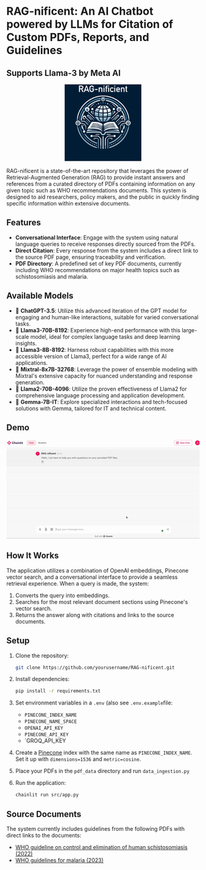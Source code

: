 # RAG-nificent: An AI Chatbot powered by LLMs for Citation of Custom PDFs, Reports, and Guidelines
## Supports Llama-3 by Meta AI
<p align="center">
  <img src="assets/logo.png" alt="Lightning Chatbot Logo" width="200" height="200">
</p>
RAG-nificent is a state-of-the-art repository that leverages the power of Retrieval-Augmented Generation (RAG) to provide instant answers and references from a curated directory of PDFs containing information on any given topic such as WHO recommendations documents. This system is designed to aid researchers, policy makers, and the public in quickly finding specific information within extensive documents.

## Features

- **Conversational Interface**: Engage with the system using natural language queries to receive responses directly sourced from the PDFs.
- **Direct Citation**: Every response from the system includes a direct link to the source PDF page, ensuring traceability and verification.
- **PDF Directory**: A predefined set of key PDF documents, currently including WHO recommendations on major health topics such as schistosomiasis and malaria.

## Available Models
- 📘 **ChatGPT-3.5**: Utilize this advanced iteration of the GPT model for engaging and human-like interactions, suitable for varied conversational tasks.
- 🦙 **Llama3-70B-8192**: Experience high-end performance with this large-scale model, ideal for complex language tasks and deep learning insights.
- 🦙 **Llama3-8B-8192**: Harness robust capabilities with this more accessible version of Llama3, perfect for a wide range of AI applications.
- 🌟 **Mixtral-8x7B-32768**: Leverage the power of ensemble modeling with Mixtral's extensive capacity for nuanced understanding and response generation.
- 🦙 **Llama2-70B-4096**: Utilize the proven effectiveness of Llama2 for comprehensive language processing and application development.
- 💎 **Gemma-7B-IT**: Explore specialized interactions and tech-focused solutions with Gemma, tailored for IT and technical content. 

## Demo

![RAG-nificent Demo](assets/demov0.0.2.gif)

## How It Works

The application utilizes a combination of OpenAI embeddings, Pinecone vector search, and a conversational interface to provide a seamless retrieval experience. When a query is made, the system:

1. Converts the query into embeddings.
2. Searches for the most relevant document sections using Pinecone's vector search.
3. Returns the answer along with citations and links to the source documents.

## Setup

1. Clone the repository:
   ```bash
   git clone https://github.com/yourusername/RAG-nificent.git
   ```
2. Install dependencies:
   ```bash
   pip install -r requirements.txt
   ```
3. Set environment variables in a `.env` (also see `.env.example`file:
   - `PINECONE_INDEX_NAME`
   - `PINECONE_NAME_SPACE`
   - `OPENAI_API_KEY`
   - `PINECONE_API_KEY`
   - `GROQ_API_KEY

4. Create a [Pinecone](pinecone.io) index with the same name as  `PINECONE_INDEX_NAME`. Set it up with `dimensions=1536` and `metric=cosine`.
5. Place your PDFs in the `pdf_data` directory and run `data_ingestion.py`
6. Run the application:
   ```bash
   chainlit run src/app.py
   ```

## Source Documents

The system currently includes guidelines from the following PDFs with direct links to the documents:

- [WHO guideline on control and elimination of human schistosomiasis (2022)](https://iris.who.int/bitstream/handle/10665/351856/9789240041608-eng.pdf)
- [WHO guidelines for malaria (2023)](https://iris.who.int/bitstream/handle/10665/373339/WHO-UCN-GMP-2023.01-Rev.1-eng.pdf)




